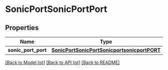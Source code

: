 # SonicPortSonicPortPort

## Properties
Name | Type | Description | Notes
------------ | ------------- | ------------- | -------------
**sonic_port_port** | [**SonicPortSonicPortSonicportsonicportPORT**](SonicPortSonicPortSonicportsonicportPORT.md) |  | [optional] 

[[Back to Model list]](../README.md#documentation-for-models) [[Back to API list]](../README.md#documentation-for-api-endpoints) [[Back to README]](../README.md)


